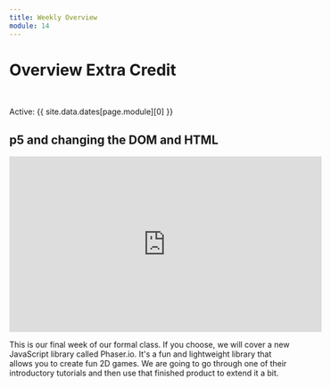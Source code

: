 ```yaml
---
title: Weekly Overview
module: 14
---
```


# Overview Extra Credit


<br />


Active: {{ site.data.dates[page.module][0] }}


## p5 and changing the DOM and HTML

<iframe width="560" height="315" src="https://www.youtube.com/embed/soSF9265L7s" frameborder="0" allow="accelerometer; autoplay; encrypted-media; gyroscope; picture-in-picture" allowfullscreen></iframe>

This is our final week of our formal class.  If you choose, we will cover a new JavaScript library called Phaser.io.  It's a fun and lightweight library that allows you to create fun 2D games.  We are going to go through one of their introductory tutorials and then use that finished product to extend it a bit.

